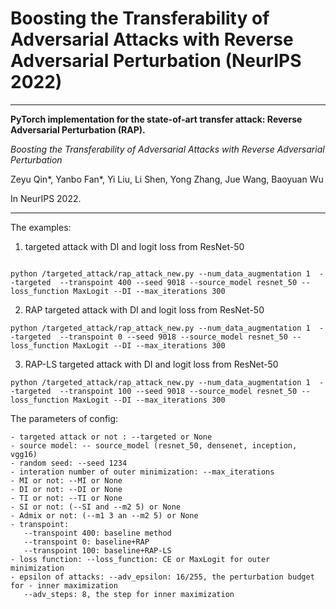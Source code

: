 # Boosting the Transferability of Adversarial Attacks with Reverse Adversarial Perturbation (NeurIPS 2022)
 
----

**PyTorch implementation for the state-of-art transfer attack: Reverse Adversarial Perturbation (RAP).**

*Boosting the Transferability of Adversarial Attacks with Reverse Adversarial Perturbation*

Zeyu Qin*, Yanbo Fan*, Yi Liu, Li Shen, Yong Zhang, Jue Wang, Baoyuan Wu

In NeurIPS 2022.

----


The examples:

1. targeted attack with DI and logit loss from ResNet-50

```

python /targeted_attack/rap_attack_new.py --num_data_augmentation 1  --targeted  --transpoint 400 --seed 9018 --source_model resnet_50 --loss_function MaxLogit --DI --max_iterations 300

```


2. RAP targeted attack with DI and logit loss from ResNet-50

```
python /targeted_attack/rap_attack_new.py --num_data_augmentation 1  --targeted  --transpoint 0 --seed 9018 --source_model resnet_50 --loss_function MaxLogit --DI --max_iterations 300
```


3. RAP-LS targeted attack with DI and logit loss from ResNet-50

```
python /targeted_attack/rap_attack_new.py --num_data_augmentation 1  --targeted  --transpoint 100 --seed 9018 --source_model resnet_50 --loss_function MaxLogit --DI --max_iterations 300
```

The parameters of config:

```
- targeted attack or not : --targeted or None
- source model: -- source_model (resnet_50, densenet, inception, vgg16)
- random seed: --seed 1234
- interation number of outer minimization: --max_iterations 
- MI or not: --MI or None
- DI or not: --DI or None
- TI or not: --TI or None
- SI or not: (--SI and --m2 5) or None 
- Admix or not: (--m1 3 an --m2 5) or None
- transpoint:
   --transpoint 400: baseline method
   --transpoint 0: baseline+RAP
   --transpoint 100: baseline+RAP-LS
- loss function: --loss_function: CE or MaxLogit for outer minimization
- epsilon of attacks: --adv_epsilon: 16/255, the perturbation budget for - inner maximization
   --adv_steps: 8, the step for inner maximization
```


